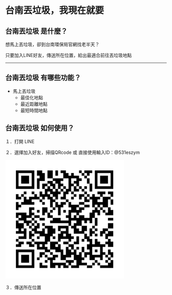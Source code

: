 # 台南丟垃圾，我現在就要

## 台南丟垃圾 是什麼？

想馬上丟垃圾，卻到台南環保局官網找老半天？

只要加入LINE好友，傳送所在位置，給出最適合前往丟垃圾地點

****
## 台南丟垃圾 有哪些功能？

* 馬上丟垃圾
    * 最佳化地點
    * 最近距離地點
    * 最短時間地點

## 台南丟垃圾 如何使用？

１．打開 LINE

２．選擇加入好友，掃描QRcode 或 直接使用輸入ID：@531eszym

<img src="/docs/images/531eszym.png" width="370">  

３．傳送所在位置
